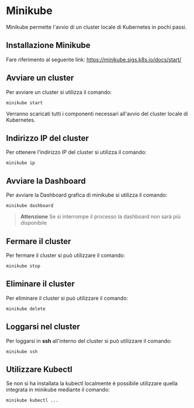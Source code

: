# Minikube

Minikube permette l'avvio di un cluster locale di Kubernetes in pochi passi.

## Installazione Minikube

Fare riferimento al seguente link:
https://minikube.sigs.k8s.io/docs/start/

## Avviare un cluster

Per avviare un cluster si utilizza il comando:

`minikube start`

Verranno scaricati tutti i componenti necessari all'avvio del cluster locale di Kubernetes.

## Indirizzo IP del cluster

Per ottenere l'indirizzo IP del cluster si utilizza il comando:

`minikube ip`

## Avviare la Dashboard

Per avviare la Dashboard grafica di minikube si utilizza il comando:

`minikube dashboard`

> **Attenzione** Se si interrompe il processo la dashboard non sarà più disponibile

## Fermare il cluster

Per fermare il cluster si può utilizzare il comando:

`minikube stop`

## Eliminare il cluster

Per eliminare il cluster si può utilizzare il comando:

`minikube delete`

## Loggarsi nel cluster

Per loggarsi in **ssh** all'interno del cluster si può utilizzare il comando:

`minikube ssh`

## Utilizzare Kubectl

Se non si ha installata la kubectl localmente è possibile utilizzare quella integrata in minikube mediante il comando:

`minikube kubectl ...`
